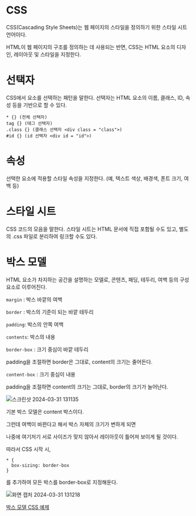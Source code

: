 # CSS
CSS(Cascading Style Sheets)는 웹 페이지의 스타일을 정의하기 위한 스타일 시트 언어이다. 

HTML이 웹 페이지의 구조를 정의하는 데 사용되는 반면, CSS는 HTML 요소의 디자인, 레이아웃 및 스타일을 지정한다.

# 선택자
CSS에서 요소를 선택하는 패턴을 말한다. 선택자는 HTML 요소의 이름, 클래스, ID, 속성 등을 기반으로 할 수 있다.
```
* {} (전체 선택자)
tag {} (태그 선택자)
.class {} (클래스 선택자 <div class = "class">)
#id {} (id 선택자 <div id = "id">)
```
# 속성
선택한 요소에 적용할 스타일 속성을 지정한다. (예, 텍스트 색상, 배경색, 폰트 크기, 여백 등)

# 스타일 시트
CSS 코드의 모음을 말한다. 스타일 시트는 HTML 문서에 직접 포함될 수도 있고, 별도의 .css 파일로 분리하여 링크할 수도 있다.

# 박스 모델
HTML 요소가 차지하는 공간을 설명하는 모델로, 콘텐츠, 패딩, 테두리, 여백 등의 구성 요소로 이루어진다. 

`margin` : 박스 바깥의 여백

`border` : 박스의 기준이 되는 바깥 테두리

`padding`: 박스의 안쪽 여백

`contents`: 박스의 내용

`border-box` : 크기 중심이 바깥 테두리

padding을 조절하면 border은 그대로, content의 크기는 줄어든다.

`content-box` : 크기 중심이 내용

padding을 조절하면 content의 크기는 그대로, border의 크기가 늘어난다.

![스크린샷 2024-03-31 131135](https://github.com/skcy1515/Programming-Study/assets/140364849/129542fa-27d0-4613-8c0d-a929f6045224)

기본 박스 모델은 content 박스이다.

그런데 여백이 바뀐다고 해서 박스 자체의 크기가 변하게 되면 

나중에 여기저기 서로 사이즈가 맞지 않아서 레이아웃이 틀어져 보이게 될 것이다.

따라서 CSS 시작 시, 
```
* {
  box-sizing: border-box
}
```
를 추가하여 모든 박스를 border-box로 지정해둔다.

![화면 캡처 2024-03-31 131218](https://github.com/skcy1515/Programming-Study/assets/140364849/b34d720c-ed5e-4ff8-a2be-50130a33b40f)

[박스 모델 CSS 예제]([https://github.com/skcy1515/Programming-Study/blob/main/HTML%26CSS%26Javascript/CSS/01-boxmodel.html](https://github.com/skcy1515/Programming-Study/blob/main/HTML%20%26%20CSS%20%26%20Javascript/CSS/01-boxmodel.html))
